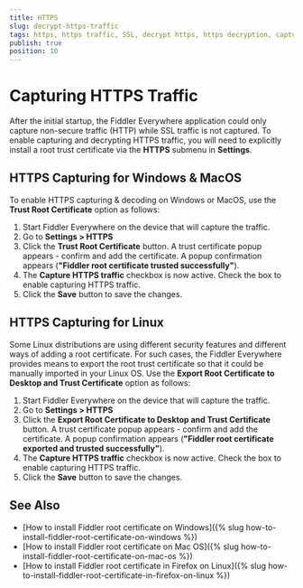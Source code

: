 ```yaml
---
title: HTTPS
slug: decrypt-https-traffic
tags: https, https traffic, SSL, decrypt https, https decryption, capturing HTTPS, trust certificate
publish: true
position: 10
---
```



# Capturing HTTPS Traffic

After the initial startup, the Fiddler Everywhere application could only capture non-secure traffic (HTTP) while SSL traffic is not captured. To enable capturing and decrypting HTTPS traffic, you will need to explicitly install a root trust certificate via the __HTTPS__ submenu in __Settings__.


## HTTPS Capturing for Windows & MacOS

To enable HTTPS capturing & decoding on Windows or MacOS, use the __Trust Root Certificate__ option as follows:

1. Start Fiddler Everywhere on the device that will capture the traffic.
2. Go to __Settings > HTTPS__
3. Click the __Trust Root Certificate__ button. A trust certificate popup appears - confirm and add the certificate. 
A popup confirmation appears (__"Fiddler root certificate trusted successfully"__).
4. The __Capture HTTPS traffic__ checkbox is now active. Check the box to enable capturing HTTPS traffic.
5. Click the __Save__ button to save the changes.


## HTTPS Capturing for Linux

Some Linux distributions are using different security features and different ways of adding a root certificate. For such cases, the Fiddler Everywhere provides means to export the root trust certificate so that it could be manually imported in your Linux OS. Use the __Export Root Certificate to Desktop and Trust Certificate__ option as follows:

1. Start Fiddler Everywhere on the device that will capture the traffic.
2. Go to __Settings > HTTPS__
3. Click the __Export Root Certificate to Desktop and Trust Certificate__ button. 
A trust certificate popup appears - confirm and add the certificate. A popup confirmation appears (__"Fiddler root certificate exported and trusted successfully"__).
4. The __Capture HTTPS traffic__ checkbox is now active. Check the box to enable capturing HTTPS traffic.
5. Click the __Save__ button to save the changes.

## See Also

* [How to install Fiddler root certificate on Windows]({% slug how-to-install-fiddler-root-certificate-on-windows %})
* [How to install Fiddler root certificate on Mac OS]({% slug how-to-install-fiddler-root-certificate-on-mac-os %})
* [How to install Fiddler root certificate in Firefox on Linux]({% slug how-to-install-fiddler-root-certificate-in-firefox-on-linux %})